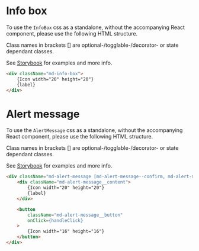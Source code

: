 # Info box

To use the `InfoBox` css as a standalone, without the accompanying React component, please use the following HTML structure.

Class names in brackets [] are optional-/togglable-/decorator- or state dependant classes.

See [Storybook](https://miljodir.github.io/md-components) for examples and more info.

```html
<div className="md-info-box">
    {Icon width="20" height="20"}
    {label}
</div>
```

# Alert message

To use the `AlertMessage` css as a standalone, without the accompanying React component, please use the following HTML structure.

Class names in brackets [] are optional-/togglable-/decorator- or state dependant classes.

See [Storybook](https://miljodir.github.io/md-components) for examples and more info.

```html
<div className="md-alert-message [md-alert-message--confirm, md-alert-message--warning, md-alert-message--error]">
    <div className="md-alert-message__content">
        {Icon width="20" height="20"}
        {label}
    </div>

    <button
        className="md-alert-message__button"
        onClick={handleClick}
    >
        {Icon width="16" height="16"}
    </button>
</div>
```
